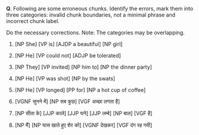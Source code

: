 **Q**. Following are some erroneous chunks. Identify the errors, mark them into three categories: invalid chunk boundaries, not a minimal phrase and incorrect chunk label.

Do the necessary corrections. Note: The categories may be overlapping.

1. [NP She] [VP is] [AJDP a beautiful] [NP girl]

2. [NP He] [VP could not] [ADJP be tolerated]

3. [NP They] [VP invited] [NP him to] [NP the dinner party]

4. [NP He] [VP was shot] [NP by the swats]

5. [NP He] [VP longed] [PP for] [NP a hot cup of coffee]

6. [VGNF सुनने में] [NP सब कुछ] [VGF अच्छा लगता है]

7. [NP सीता के] [JJP काले] [JJP घने] [JJP लम्बे] [NP बाल] [VGF है]

8. [NP मैं] [NP घास खाते हुए शेर को] [VGNF देखकर] [VGF दंग रह गयी]